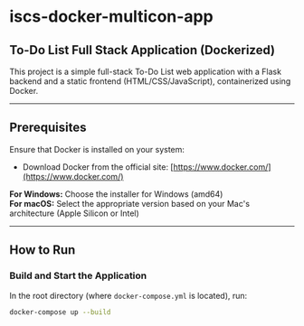 # iscs-docker-multicon-app

## To-Do List Full Stack Application (Dockerized)

This project is a simple full-stack To-Do List web application with a Flask backend and a static frontend (HTML/CSS/JavaScript), containerized using Docker.

---

## Prerequisites

Ensure that Docker is installed on your system:

- Download Docker from the official site: [https://www.docker.com/](https://www.docker.com/)

**For Windows:** Choose the installer for Windows (amd64)  
**For macOS:** Select the appropriate version based on your Mac's architecture (Apple Silicon or Intel)

---

## How to Run

### Build and Start the Application

In the root directory (where `docker-compose.yml` is located), run:

```bash
docker-compose up --build

